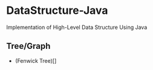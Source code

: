 # DataStructure-Java
Implementation of High-Level Data Structure Using Java
## Tree/Graph
- (Fenwick Tree)[] 
